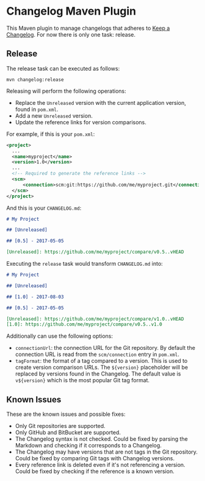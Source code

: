 # Changelog Maven Plugin

This Maven plugin to manage changelogs that adheres to [Keep a
Changelog](http://keepachangelog.com/en/1.0.0/). For now there is only one
task: release.

## Release

The release task can be executed as follows:

```
mvn changelog:release
```

Releasing will perform the following operations:

 * Replace the `Unreleased` version with the current application version, found
   in `pom.xml`.
 * Add a new `Unreleased` version.
 * Update the reference links for version comparisons.

For example, if this is your `pom.xml`:

```xml
<project>
  ...
  <name>myproject</name>
  <version>1.0</version>
  ...
  <!-- Required to generate the reference links -->
  <scm>
      <connection>scm:git:https://github.com/me/myproject.git</connection>
  </scm>
</project>
```

And this is your `CHANGELOG.md`:

```markdown
# My Project

## [Unreleased]

## [0.5] - 2017-05-05

[Unreleased]: https://github.com/me/myproject/compare/v0.5..vHEAD
```

Executing the `release` task would transform `CHANGELOG.md` into:

```markdown
# My Project

## [Unreleased]

## [1.0] - 2017-08-03

## [0.5] - 2017-05-05

[Unreleased]: https://github.com/me/myproject/compare/v1.0..vHEAD
[1.0]: https://github.com/me/myproject/compare/v0.5..v1.0
```

Additionally can use the following options:

 * `connectionUrl`: the connection URL for the Git repository. By default the
   connection URL is read from the `scm/connection` entry in `pom.xml`.
 * `tagFormat`: the format of a tag compared to a version. This is used to
   create version comparison URLs. The `${version}` placeholder will be
   replaced by versions found in the Changelog. The default value is
   `v${version}` which is the most popular Git tag format.

## Known Issues

These are the known issues and possible fixes:

 * Only Git repositories are supported.
 * Only GitHub and BitBucket are supported.
 * The Changelog syntax is not checked. Could be fixed by parsing the Markdown
   and checking if it corresponds to a Changelog.
 * The Changelog may have versions that are not tags in the Git repository.
   Could be fixed by comparing Git tags with Changelog versions.
 * Every reference link is deleted even if it's not referencing a version.
   Could be fixed by checking if the reference is a known version.
